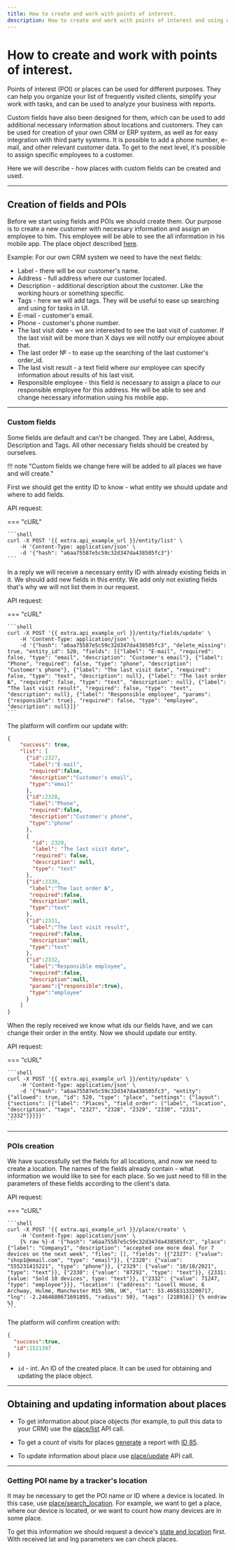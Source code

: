 ```yaml
---
title: How to create and work with points of interest. 
description: How to create and work with points of interest and using of custom fields with them. 
---
```


# How to create and work with points of interest.

Points of interest (POI) or places can be used for different purposes. They can help you organize your list of frequently
visited clients, simplify your work with tasks, and can be used to analyze your business with reports.

Custom fields have also been designed for them, which can be used to add additional necessary information about locations
and customers. They can be used for creation of your own CRM or ERP system, as well as for easy integration with third 
party systems. It is possible to add a phone number, e-mail, and other relevant customer data. To get to the next level,
it's possible to assign specific employees to a customer.

Here we will describe - how places with custom fields can be created and used.

***

## Creation of fields and POIs

Before we start using fields and POIs we should create them. Our purpose is to create a new customer with necessary
information and assign an employee to him. This employee will be able to see the all information in his mobile app.
The place object described [here](../resources/field_service/place/index.md#place-object).

Example:
For our own CRM system we need to have the next fields:
* Label - there will be our customer's name.
* Address - full address where our customer located.
* Description - additional description about the customer. Like the working hours or something specific.
* Tags - here we will add tags. They will be useful to ease up searching and using for tasks in UI.
* E-mail - customer's email.
* Phone - customer's phone number.
* The last visit date - we are interested to see the last visit of customer. If the last visit will be more than X days 
  we will notify our employee about that.
* The last order № - to ease up the searching of the last customer's order_id.
* The last visit result - a text field where our employee can specify information about results of his last visit.
* Responsible employee - this field is necessary to assign a place to our responsible employee for this address. He will 
be able to see and change necessary information using his mobile app.

***

### Custom fields

Some fields are default and can't be changed. They are Label, Address, Description and Tags. All other necessary fields 
should be created by ourselves. 

!!! note "Custom fields we change here will be added to all places we have and will create."

First we should get the entity ID to know - what entity we should update and where to add fields. 

API request:

=== "cURL"

    ```shell
    curl -X POST '{{ extra.api_example_url }}/entity/list' \
        -H 'Content-Type: application/json' \
        -d '{"hash": "a6aa75587e5c59c32d347da438505fc3"}'
    ```

In a reply we will receive a necessary entity ID with already existing fields in it. We should add new fields in this 
entity. We add only not existing fields that's why we will not list them in our request.

API request:

=== "cURL"

    ```shell
    curl -X POST '{{ extra.api_example_url }}/entity/fields/update' \
        -H 'Content-Type: application/json' \
        -d '{"hash": "a6aa75587e5c59c32d347da438505fc3", "delete_missing": true, "entity_id": 520, "fields": [{"label": "E-mail", "required": false, "type": "email", "description": "Customer's email"}, {"label": "Phone", "required": false, "type": "phone", "description": "Customer's phone"}, {"label": "The last visit date", "required": false, "type": "text", "description": null}, {"label": "The last order №", "required": false, "type": "text", "description": null}, {"label": "The last visit result", "required": false, "type": "text", "description": null}, {"label": "Responsible employee", "params": {"responsible": true}, "required": false, "type": "employee", "description": null}]}'
    ```

The platform will confirm our update with:

```json
{
    "success": true,
    "list": [
      {"id":2327,
       "label":"E-mail",
       "required":false,
       "description":"Customer's email",
       "type":"email"
      },
      {"id":2328,
       "label":"Phone",
       "required":false,
       "description":"Customer's phone",
       "type":"phone" 
      },
      {
        "id": 2329,
        "label": "The last visit date",
        "required": false,
        "description": null,
        "type": "text"
      },
      {"id":2330, 
       "label":"The last order №",
       "required":false,
       "description":null,
       "type":"text"
      },
      {"id":2331,
       "label":"The last visit result", 
       "required":false,
       "description":null,
       "type":"text"
      },
      {"id":2332,
       "label":"Responsible employee",
       "required":false,
       "description":null,
       "params":{"responsible":true},
       "type":"employee"
      }
    ]
}
```

When the reply received we know what ids our fields have, and we can change their order in the entity. Now we should update 
our entity.

API request:

=== "cURL"

    ```shell
    curl -X POST '{{ extra.api_example_url }}/entity/update' \
        -H 'Content-Type: application/json' \
        -d '{"hash": "a6aa75587e5c59c32d347da438505fc3", "entity": {"allowed": true, "id": 520, "type": "place", "settings": {"layout": {"sections": [{"label": "Places", "field_order": ["label", "location", "description", "tags", "2327", "2328", "2329", "2330", "2331", "2332"]}}}}'
    ```

***

### POIs creation

We have successfully set the fields for all locations, and now we need to create a location. The names of the fields already
contain - what information we would like to see for each place. So we just need to fill in the parameters of these fields
according to the client's data.

API request:

=== "cURL"

    ```shell
    curl -X POST '{{ extra.api_example_url }}/place/create' \
        -H 'Content-Type: application/json' \
        {% raw %}-d '{"hash": "a6aa75587e5c59c32d347da438505fc3", "place": {"label": "Company1", "description": "accepted one more deal for 7 devices on the next week", "files": [], "fields": {{"2327": {"value": "shop1@email.com", "type": "email"}}, {"2328": {"value": "555231415221", "type": "phone"}}, {"2329": {"value": "10/10/2021", "type": "text"}}, {"2330": {"value": "87292", "type": "text"}}, {2331: {value: "Sold 10 devices", type: "text"}}, {"2332": {"value": 71247, "type": "employee"}}}, "location": {"address": "Lovell House, 6 Archway, Hulme, Manchester M15 5RN, UK", "lat": 53.46583133200717, "lng": -2.2464680671691895, "radius": 50}, "tags": [218916]}'{% endraw %}
    ```

The platform will confirm creation with:

```json
{
  "success":true,
  "id":1521307
}
```

* `id` - int. An ID of the created place. It can be used for obtaining and updating the place object.

***

## Obtaining and updating information about places

* To get information about place objects (for example, to pull this data to your CRM) use the 
[place/list](../resources/field_service/place/index.md#list) API call.

* To get a count of visits for places [generate](../resources/commons/report/report_tracker.md#generate) a report with
  [ID 85](../resources/commons/plugin/report_plugins.md#poi-visits-report).
  
* To update information about place use [place/update](../resources/field_service/place/index.md#update) API call.

***

### Getting POI name by a tracker's location

It may be necessary to get the POI name or ID where a device is located. In this case,
use [place/search_location](../resources/field_service/place/index.md#search_location). For example, we want to get a place,
where our device is located, or we want to count how many devices are in some place.

To get this information we should request a device's [state and location](../resources/tracking/tracker/index.md#get_state)
first. With received lat and lng parameters we can check places. 
